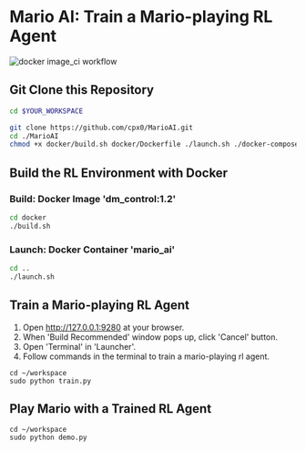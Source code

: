 # Mario AI: Train a Mario-playing RL Agent

![docker image_ci workflow](https://github.com/cpx0/MarioAI/actions/workflows/docker-image.yml/badge.svg)

## Git Clone this Repository

```bash
cd $YOUR_WORKSPACE
```
```bash
git clone https://github.com/cpx0/MarioAI.git
cd ./MarioAI
chmod +x docker/build.sh docker/Dockerfile ./launch.sh ./docker-compose.yml
```

## Build the RL Environment with Docker

### Build: Docker Image 'dm_control:1.2'

```bash
cd docker
./build.sh
```

### Launch: Docker Container 'mario_ai'

```bash
cd ..
./launch.sh
```

## Train a Mario-playing RL Agent

1. Open http://127.0.0.1:9280 at your browser.
2. When 'Build Recommended' window pops up, click 'Cancel' button.
3. Open 'Terminal' in 'Launcher'.
4. Follow commands in the terminal to train a mario-playing rl agent.

```bush
cd ~/workspace
sudo python train.py
```

## Play Mario with a Trained RL Agent

```bush
cd ~/workspace
sudo python demo.py
```
